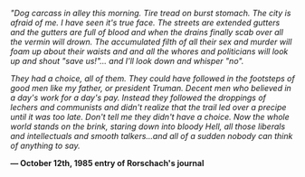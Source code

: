 *"Dog carcass in alley this morning. Tire tread on burst stomach. The city is afraid of me. I have seen it's true face. The streets are extended gutters and the gutters are full of blood and when the drains finally scab over all the vermin will drown. The accumulated filth of all their sex and murder will foam up about their waists and and all the whores and politicians will look up and shout "save us!"... and I'll look down and whisper "no".*

*They had a choice, all of them. They could have followed in the footsteps of good men like my father, or president Truman. Decent men who believed in a day's work for a day's pay. Instead they followed the droppings of lechers and communists and didn't realize that the trail led over a precipe until it was too late. Don't tell me they didn't have a choice. Now the whole world stands on the brink, staring down into bloody Hell, all those liberals and intellectuals and smooth talkers...and all of a sudden nobody can think of anything to say.*

  **— October 12th, 1985 entry of Rorschach's journal**
